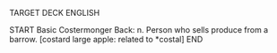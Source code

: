 TARGET DECK
ENGLISH

START
Basic
Costermonger
Back: n. Person who sells produce from a barrow. [costard large apple: related to *costal]
END
